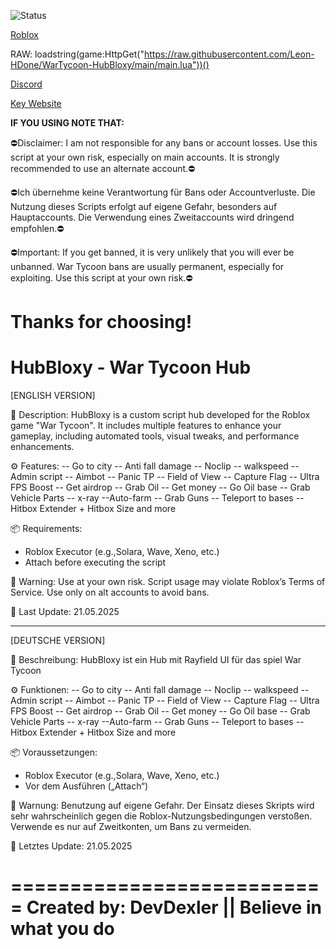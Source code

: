 ![Status](https://img.shields.io/badge/status-Working-green)

[Roblox](https://img.shields.io/badge/game-War_Tycoon-blue)


RAW: loadstring(game:HttpGet("https://raw.githubusercontent.com/Leon-HDone/WarTycoon-HubBloxy/main/main.lua"))()


[Discord](https://discord.gg/KTgrSFx3ws)


[Key Website](https://link-hub.net/1349739/war-tycoom-key-script)


**IF YOU USING NOTE THAT:**

⛔Disclaimer: I am not responsible for any bans or account losses. Use this script at your own risk, especially on main accounts. It is strongly recommended to use an alternate account.⛔

⛔Ich übernehme keine Verantwortung für Bans oder Accountverluste. Die Nutzung dieses Scripts erfolgt auf eigene Gefahr, besonders auf Hauptaccounts. Die Verwendung eines Zweitaccounts wird dringend empfohlen.⛔

⛔Important: If you get banned, it is very unlikely that you will ever be unbanned. War Tycoon bans are usually permanent, especially for exploiting. Use this script at your own risk.⛔

Thanks for choosing!
===========================
 HubBloxy - War Tycoon Hub
===========================

[ENGLISH VERSION]

📌 Description:
HubBloxy is a custom script hub developed for the Roblox game "War Tycoon". It includes multiple features to enhance your gameplay, including automated tools, visual tweaks, and performance enhancements.

⚙️ Features:
-- Go to city
-- Anti fall damage
-- Noclip
-- walkspeed
-- Admin script
-- Aimbot
-- Panic TP
-- Field of View
-- Capture Flag
-- Ultra FPS Boost
-- Get airdrop
-- Grab Oil
-- Get money
-- Go Oil base
-- Grab Vehicle Parts
-- x-ray
--Auto-farm
-- Grab Guns
-- Teleport to bases
-- Hitbox Extender + Hitbox Size
and more

📦 Requirements:
- Roblox Executor (e.g.,Solara, Wave, Xeno, etc.)
- Attach before executing the script

🔐 Warning:
Use at your own risk. Script usage may violate Roblox’s Terms of Service. Use only on alt accounts to avoid bans.

📅 Last Update: 21.05.2025

----------------------------

[DEUTSCHE VERSION]

📌 Beschreibung:
HubBloxy ist ein Hub mit Rayfield UI für das spiel War Tycoon

⚙️ Funktionen:
-- Go to city
-- Anti fall damage
-- Noclip
-- walkspeed
-- Admin script
-- Aimbot
-- Panic TP
-- Field of View
-- Capture Flag
-- Ultra FPS Boost
-- Get airdrop
-- Grab Oil
-- Get money
-- Go Oil base
-- Grab Vehicle Parts
-- x-ray
--Auto-farm
-- Grab Guns
-- Teleport to bases
-- Hitbox Extender + Hitbox Size
and more

📦 Voraussetzungen:
- Roblox Executor (e.g.,Solara, Wave, Xeno, etc.)
- Vor dem Ausführen („Attach“)

🔐 Warnung:
Benutzung auf eigene Gefahr. Der Einsatz dieses Skripts wird sehr wahrscheinlich gegen die Roblox-Nutzungsbedingungen verstoßen. Verwende es nur auf Zweitkonten, um Bans zu vermeiden.

📅 Letztes Update: 21.05.2025

===========================
Created by: DevDexler || Believe in what you do
===========================
